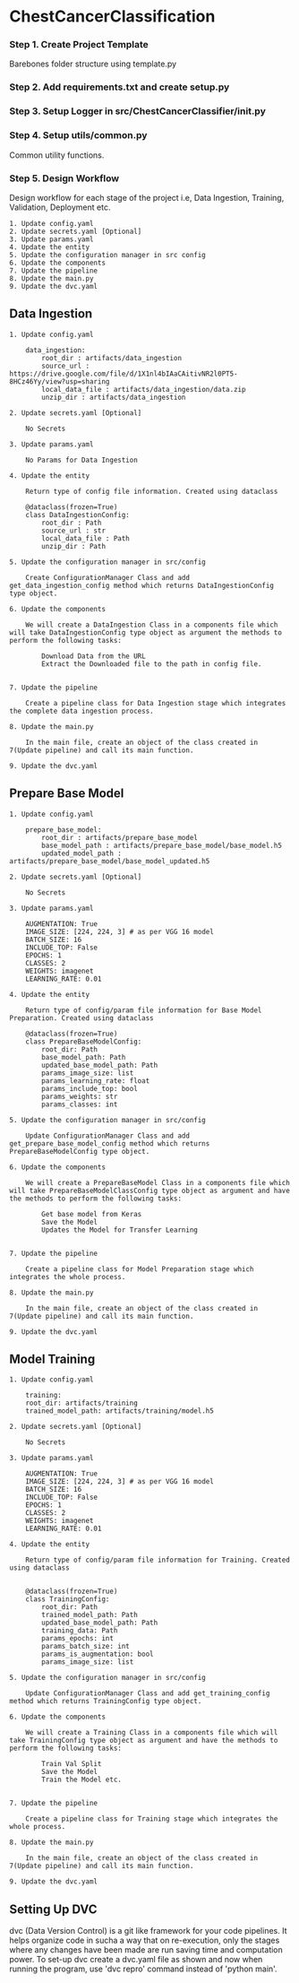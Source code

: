 # ChestCancerClassification

### Step 1. Create Project Template
Barebones folder structure using template.py

### Step 2. Add requirements.txt and create setup.py

### Step 3. Setup Logger in src/ChestCancerClassifier/__init__.py

### Step 4. Setup utils/common.py
Common utility functions.

### Step 5. Design Workflow

Design workflow for each stage of the project i.e, Data Ingestion, Training, Validation, Deployment etc.

    1. Update config.yaml
    2. Update secrets.yaml [Optional]
    3. Update params.yaml
    4. Update the entity
    5. Update the configuration manager in src config
    6. Update the components
    7. Update the pipeline
    8. Update the main.py
    9. Update the dvc.yaml

## Data Ingestion

    1. Update config.yaml

        data_ingestion:
            root_dir : artifacts/data_ingestion
            source_url : https://drive.google.com/file/d/1X1nl4bIAaCAitivNR2l0PT5-8HCz46Yy/view?usp=sharing
            local_data_file : artifacts/data_ingestion/data.zip
            unzip_dir : artifacts/data_ingestion

    2. Update secrets.yaml [Optional]

        No Secrets

    3. Update params.yaml

        No Params for Data Ingestion

    4. Update the entity

        Return type of config file information. Created using dataclass

        @dataclass(frozen=True)
        class DataIngestionConfig:
            root_dir : Path
            source_url : str
            local_data_file : Path
            unzip_dir : Path

    5. Update the configuration manager in src/config

        Create ConfigurationManager Class and add get_data_ingestion_config method which returns DataIngestionConfig type object.

    6. Update the components

        We will create a DataIngestion Class in a components file which will take DataIngestionConfig type object as argument the methods to perform the following tasks:

            Download Data from the URL
            Extract the Downloaded file to the path in config file.


    7. Update the pipeline

        Create a pipeline class for Data Ingestion stage which integrates the complete data ingestion process.

    8. Update the main.py

        In the main file, create an object of the class created in 7(Update pipeline) and call its main function. 

    9. Update the dvc.yaml


## Prepare Base Model

    1. Update config.yaml

        prepare_base_model:
            root_dir : artifacts/prepare_base_model
            base_model_path : artifacts/prepare_base_model/base_model.h5
            updated_model_path : artifacts/prepare_base_model/base_model_updated.h5

    2. Update secrets.yaml [Optional]

        No Secrets

    3. Update params.yaml

        AUGMENTATION: True
        IMAGE_SIZE: [224, 224, 3] # as per VGG 16 model
        BATCH_SIZE: 16
        INCLUDE_TOP: False
        EPOCHS: 1
        CLASSES: 2
        WEIGHTS: imagenet
        LEARNING_RATE: 0.01

    4. Update the entity

        Return type of config/param file information for Base Model Preparation. Created using dataclass

        @dataclass(frozen=True)
        class PrepareBaseModelConfig:
            root_dir: Path
            base_model_path: Path
            updated_base_model_path: Path
            params_image_size: list
            params_learning_rate: float
            params_include_top: bool
            params_weights: str
            params_classes: int

    5. Update the configuration manager in src/config

        Update ConfigurationManager Class and add get_prepare_base_model_config method which returns PrepareBaseModelConfig type object.

    6. Update the components

        We will create a PrepareBaseModel Class in a components file which will take PrepareBaseModelClassConfig type object as argument and have the methods to perform the following tasks:

            Get base model from Keras
            Save the Model
            Updates the Model for Transfer Learning


    7. Update the pipeline

        Create a pipeline class for Model Preparation stage which integrates the whole process.

    8. Update the main.py

        In the main file, create an object of the class created in 7(Update pipeline) and call its main function. 

    9. Update the dvc.yaml


## Model Training

    1. Update config.yaml

        training:
        root_dir: artifacts/training
        trained_model_path: artifacts/training/model.h5

    2. Update secrets.yaml [Optional]

        No Secrets

    3. Update params.yaml

        AUGMENTATION: True
        IMAGE_SIZE: [224, 224, 3] # as per VGG 16 model
        BATCH_SIZE: 16
        INCLUDE_TOP: False
        EPOCHS: 1
        CLASSES: 2
        WEIGHTS: imagenet
        LEARNING_RATE: 0.01

    4. Update the entity

        Return type of config/param file information for Training. Created using dataclass


        @dataclass(frozen=True)
        class TrainingConfig:
            root_dir: Path
            trained_model_path: Path
            updated_base_model_path: Path
            training_data: Path
            params_epochs: int
            params_batch_size: int
            params_is_augmentation: bool
            params_image_size: list

    5. Update the configuration manager in src/config

        Update ConfigurationManager Class and add get_training_config method which returns TrainingConfig type object.

    6. Update the components

        We will create a Training Class in a components file which will take TrainingConfig type object as argument and have the methods to perform the following tasks:

            Train Val Split
            Save the Model
            Train the Model etc.


    7. Update the pipeline

        Create a pipeline class for Training stage which integrates the whole process.

    8. Update the main.py

        In the main file, create an object of the class created in 7(Update pipeline) and call its main function. 

    9. Update the dvc.yaml

## Setting Up DVC

dvc (Data Version Control) is a git like framework for your code pipelines. It helps organize code in sucha a way that on re-execution, only the stages where any changes have been made are run saving time and computation power. To set-up dvc create a dvc.yaml file as shown and now when running the program, use 'dvc repro' command instead of 'python main'.


